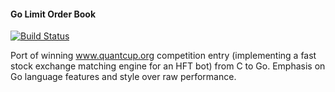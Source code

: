 #### Go Limit Order Book

[![Build Status](https://travis-ci.org/rdingwall/go-quantcup.svg?branch=master)](https://travis-ci.org/rdingwall/go-quantcup)

Port of winning www.quantcup.org competition entry (implementing a fast stock exchange matching engine for an HFT bot) from C to Go. Emphasis on Go language features and style over raw performance.
